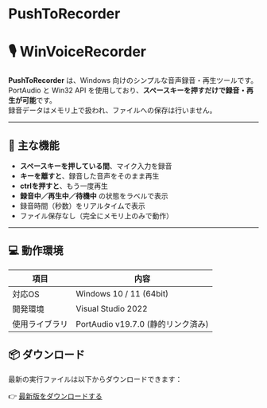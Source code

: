 # PushToRecorder
# 🎙️ WinVoiceRecorder

**PushToRecorder** は、Windows 向けのシンプルな音声録音・再生ツールです。  
PortAudio と Win32 API を使用しており、**スペースキーを押すだけで録音・再生が可能**です。  
録音データはメモリ上で扱われ、ファイルへの保存は行いません。

---

## 🧩 主な機能

- **スペースキーを押している間**、マイク入力を録音  
- **キーを離すと**、録音した音声をそのまま再生
- **ctrlを押すと**、もう一度再生
- **録音中／再生中／待機中** の状態をラベルで表示  
- 録音時間（秒数）をリアルタイムで表示  
- ファイル保存なし（完全にメモリ上のみで動作）

---

## 💻 動作環境

| 項目 | 内容 |
|------|------|
| 対応OS | Windows 10 / 11 (64bit) |
| 開発環境 | Visual Studio 2022 |
| 使用ライブラリ | PortAudio v19.7.0 (静的リンク済み) |

## 📦 ダウンロード

最新の実行ファイルは以下からダウンロードできます：

👉 [最新版をダウンロードする](https://github.com/<ユーザー名>/PushToRecorder/releases/latest)
